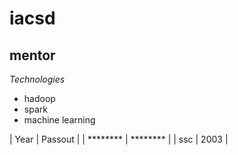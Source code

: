 # iacsd
## mentor

*Technologies*
- hadoop
- spark
- machine learning

| Year | Passout |
| ******** | ******** |
| ssc | 2003 |
